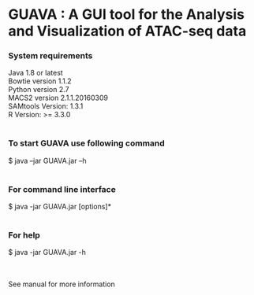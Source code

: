 <h1> GUAVA : A GUI tool for the Analysis and Visualization of ATAC-seq data </h1>

<h3>System requirements</h3>
  Java 1.8 or latest<br/>
  Bowtie version 1.1.2<br/>
  Python version 2.7<br/>
  MACS2 version 2.1.1.20160309<br/>
  SAMtools Version: 1.3.1<br/>
  R Version: >= 3.3.0<br/><br/>

<h3>To start GUAVA use following command</h3>
  $	java –jar GUAVA.jar –h<br/><br/>

<h3>For command line interface</h3>
  $ java -jar GUAVA.jar [options]*<br/><br/>
  
<h3>For help</h3> 
  $ java -jar GUAVA.jar -h<br/><br/><br/>

See manual for more information</h3> <br/>
